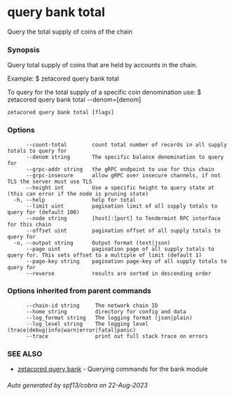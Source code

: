 # query bank total

Query the total supply of coins of the chain

### Synopsis

Query total supply of coins that are held by accounts in the chain.

Example:
  $ zetacored query bank total

To query for the total supply of a specific coin denomination use:
  $ zetacored query bank total --denom=[denom]

```
zetacored query bank total [flags]
```

### Options

```
      --count-total        count total number of records in all supply totals to query for
      --denom string       The specific balance denomination to query for
      --grpc-addr string   the gRPC endpoint to use for this chain
      --grpc-insecure      allow gRPC over insecure channels, if not TLS the server must use TLS
      --height int         Use a specific height to query state at (this can error if the node is pruning state)
  -h, --help               help for total
      --limit uint         pagination limit of all supply totals to query for (default 100)
      --node string        [host]:[port] to Tendermint RPC interface for this chain 
      --offset uint        pagination offset of all supply totals to query for
  -o, --output string      Output format (text|json) 
      --page uint          pagination page of all supply totals to query for. This sets offset to a multiple of limit (default 1)
      --page-key string    pagination page-key of all supply totals to query for
      --reverse            results are sorted in descending order
```

### Options inherited from parent commands

```
      --chain-id string     The network chain ID
      --home string         directory for config and data 
      --log_format string   The logging format (json|plain) 
      --log_level string    The logging level (trace|debug|info|warn|error|fatal|panic) 
      --trace               print out full stack trace on errors
```

### SEE ALSO

* [zetacored query bank](zetacored_query_bank.md)	 - Querying commands for the bank module

###### Auto generated by spf13/cobra on 22-Aug-2023
